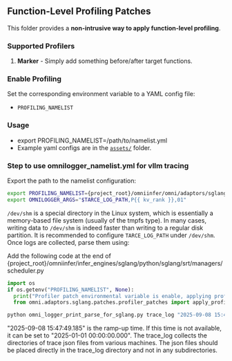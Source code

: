 ## Function-Level Profiling Patches

This folder provides a **non-intrusive way to apply function-level profiling**.

### Supported Profilers

1. **Marker** - Simply add something before/after target functions.

### Enable Profiling

Set the corresponding environment variable to a YAML config file:

* `PROFILING_NAMELIST`

### Usage
* export PROFILING_NAMELIST=/path/to/namelist.yml
* Example yaml configs are in the [`assets/`](./assets) folder.

### Step to use omnilogger_namelist.yml for vllm tracing

Export the path to the namelist configuration:

```bash
export PROFILING_NAMELIST={project_root}/omniinfer/omni/adaptors/sglang/patches/profiler_patches/assets/omnilogger_namelist.yml
export OMNILOGGER_ARGS="$TARCE_LOG_PATH,P{{ kv_rank }},01"
```
`/dev/shm` is a special directory in the Linux system, which is essentially a memory-based file system (usually of the tmpfs type). In many cases, writing data to `/dev/shm` is indeed faster than writing to a regular disk partition.
It is recommended to configure `TARCE_LOG_PATH` under `/dev/shm`. 
Once logs are collected, parse them using:

Add the following code at the end of {project_root}/omniinfer/infer_engines/sglang/python/sglang/srt/managers/scheduler.py 
```python
import os
if os.getenv("PROFILING_NAMELIST", None):
  print("Profiler patch environmental variable is enable, applying profiler patches.")
  from omni.adaptors.sglang.patches.profiler_patches import apply_profiler_patches
```

```bash
python omni_logger_print_parse_for_sglang.py trace_log "2025-09-08 15:47:49.185"
```
"2025-09-08 15:47:49.185" is the ramp-up time. If this time is not available, it can be set to "2025-01-01 00:00:00.000".
The trace_log collects the directories of trace json files from various machines. The json files should be placed directly in the trace_log directory and not in any subdirectories. 
